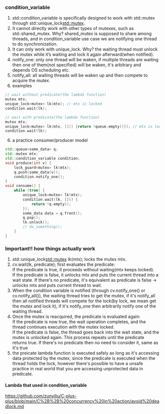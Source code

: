 ### condition_variable
1. std::condition_variable is specifically designed to work with std::mutex through std::unique_lock<std::mutex>.
2. It cannot directly work with other types of mutexes, such as std::shared_mutex. Why? shared_mutex is supposed to share among threads, and in condition_variable use case we are notifying one thread to do synchronization.
3. It can only work with unique_lock. Why? the waiting thread must unlock the mutex while it’s waiting and lock it again afterward(when notified).  
4. notify_one: only one thread will be waken, if multiple threads are waiting then one of them(not specified) will be waken, it's arbitrary and depends OS scheduling etc.
5. notify_all: all waiting threads will be waken up and then compete to acquire the mutex.  
6. examples
```cpp
// wait without predicate(the lambda function)
mutex mtx;
unique_lock<mutex> lk(mtx); // mtx is locked
condition.wait(lk);

// wait with predicate(the lambda function)
mutex mtx;
unique_lock<mutex> lk(mtx, []() {return !queue.empty()}); // mtx is locked
condition.wait(lk);
```
6. a practice consumer/producer model
```cpp
std::queue<some_data> q;
std::mutex mtx;
std::condition_variable condition;
void produce(int v) {
    lock_guard<mutex> lk(mtx);
    q.push(some_data(v));
    condition.notify_one();
}
void consume() {
    while (true) {
        unique_lock<mutex> lk(mtx);
        condition.wait(lk, []() {
            return !q.empty();
        });
        some_data data = q.front();
        q.pop();
        lk.unlock();
        // do_something();
    }
}
```
### Important!! how things actually work
1. std::unique_lock<std::mutex> lk(mtx); locks the mutex mtx.
2. cv.wait(lk, predicate); first evaluates the predicate:  
   If the predicate is true, it proceeds without waiting(mtx keeps locked).  
   If the predicate is false, it unlocks mtx and puts the current thread into a wait state.
   If there's no predicate, it's equivalent as predicate is false -> unlocks mtx and puts current thread to wait.  
4. When the condition variable is notified (through cv.notify_one() or cv.notify_all()), the waiting thread tries to get the mutex, if it's notify_all then all notified threads will compete for the lock(by lock, we mean get the mutex and lock it), if it's notify_one then arbitrarily notify one of the waiting thread. 
5. Once the mutex is reacquired, the predicate is evaluated again:  
   If the predicate is now true, the wait operation completes, and the thread continues execution with the mutex locked.  
   If the predicate is false, the thread goes back into the wait state, and the mutex is unlocked again. This process repeats until the predicate returns true.
   If there's no predicate then no need to consider it, same as it's true
6. the preicate lambda function is executed safely as long as it's accessing data protected by the mutex, since the predicate is executed when the thread holds the lock, however there's possible to have a unsafe practice in real world that you are accessing unprotected data in predicate.  
#### Lambda that used in condition_variable
https://github.com/zunyiliu/C-plus-plus/blob/main/C%2B%2B%20concurrency%20in%20action/avoid%20deadlock.md
